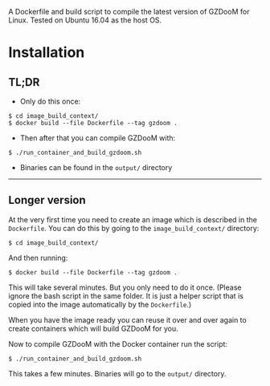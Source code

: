 A Dockerfile and build script to compile the latest version of GZDooM for Linux.
Tested on Ubuntu 16.04 as the host OS.

# Installation

## TL;DR

- Only do this once:
```
$ cd image_build_context/
$ docker build --file Dockerfile --tag gzdoom .
```
- Then after that you can compile GZDooM with:
```
$ ./run_container_and_build_gzdoom.sh
```

- Binaries can be found in the `output/` directory

*******************************************************************************

## Longer version


At the very first time you need to create an image which is described in
the `Dockerfile`. You can do this by going to the `image_build_context/` directory:
```
$ cd image_build_context/
```

And then running:
```
$ docker build --file Dockerfile --tag gzdoom .
```

This will take several minutes. But you only need to do it once.
(Please ignore the bash script in the same folder. It is just a helper script
that is copied into the image automatically by the `Dockerfile`.)

When you have the image ready you can reuse it over and over again to create containers which will build GZDooM for you.

Now to compile GZDooM with the Docker container run the script:
```
$ ./run_container_and_build_gzdoom.sh
```

This takes a few minutes. Binaries will go to the `output/` directory.


